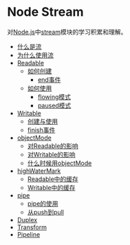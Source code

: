 # Node Stream
对[Node.js]中[stream]模块的学习积累和理解。

- [什么是流](docs/what-is-stream.md)
- [为什么使用流](docs/when-to-use-stream.md)
- [Readable](docs/readable.md)
  - [如何创建](docs/readable.md#如何创建)
    - [end事件](docs/readable.md#end事件)
  - [如何使用](docs/readable.md#如何使用)
    - [flowing模式](docs/readable.md#flowing模式)
    - [paused模式](docs/readable.md#paused模式)
- [Writable](docs/writable.md)
  - [创建与使用](docs/writable.md#创建与使用)
  - [finish事件](docs/writable.md#finish事件)
- [objectMode](docs/objectMode.md)
  - [对Readable的影响](docs/objectMode.md#对readable的影响)
  - [对Writable的影响](docs/objectMode.md#对writable的影响)
  - [什么时候用objectMode](docs/objectMode.md#什么时候用objectmode)
- [highWaterMark](docs/highWaterMark.md)
  - [Readable中的缓存](docs/highWaterMark.md#readable中的缓存)
  - [Writable中的缓存](docs/highWaterMark.md#writable中的缓存)
- [pipe](docs/pipe.md)
  - [pipe的使用](docs/pipe.md#pipe的使用)
  - [从push到pull](docs/pipe.md#从push到pull)
- [Duplex](docs/duplex.md)
- [Transform](docs/transform.md)
- [Pipeline](docs/pipeline.md)

[Node.js]: https://nodejs.org/
[stream]: https://nodejs.org/api/stream.html

